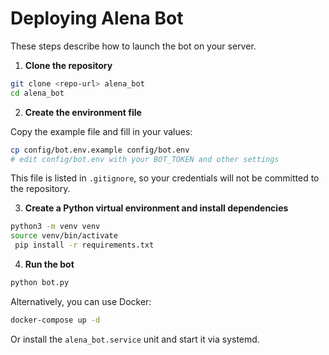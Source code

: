 # Deploying Alena Bot

These steps describe how to launch the bot on your server.

1. **Clone the repository**

```bash
git clone <repo-url> alena_bot
cd alena_bot
```

2. **Create the environment file**

Copy the example file and fill in your values:

```bash
cp config/bot.env.example config/bot.env
# edit config/bot.env with your BOT_TOKEN and other settings
```

This file is listed in `.gitignore`, so your credentials will not be committed to the repository.

3. **Create a Python virtual environment and install dependencies**

```bash
python3 -m venv venv
source venv/bin/activate
 pip install -r requirements.txt
```

4. **Run the bot**

```bash
python bot.py
```

Alternatively, you can use Docker:

```bash
docker-compose up -d
```

Or install the `alena_bot.service` unit and start it via systemd.

